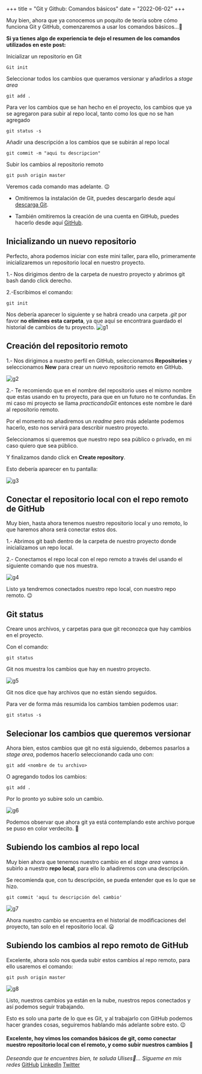 +++
title = "Git y Github: Comandos básicos"
date = "2022-06-02"
+++

Muy bien, ahora que ya conocemos un poquito de teoría sobre cómo funciona Git y GitHub, comenzaremos a usar los comandos básicos...🐣

<!--more-->
**Si ya tienes algo de experiencia te dejo el resumen de los comandos utilizados en este post:**

Inicializar un repositorio en Git

```text
Git init
```

Seleccionar todos los cambios que queramos versionar y añadirlos a *stage area*

```text
git add .
```

Para ver los cambios que se han hecho en el proyecto, los cambios que ya se agregaron para subir al repo local, tanto como los que no se han agregado

```text
git status -s
```

Añadir una descripción a los cambios que se subirán al repo local

```text
git commit -m "aqui tu descripcion"
```

Subir los cambios al repositorio remoto 

```text
git push origin master
```

Veremos cada comando mas adelante. 😉

- Omitiremos la instalación de Git, puedes descargarlo desde aquí [descarga Git](https://git-scm.com/downloads).

- También omitiremos la creación de una cuenta en GitHub, puedes hacerlo desde aquí [GitHub](https://github.com/).
## Inicializando un nuevo repositorio 

Perfecto, ahora podemos iniciar con este mini taller, para ello, primeramente inicializaremos un repositorio local en nuestro proyecto.

1.- Nos dirigimos dentro de la carpeta de nuestro proyecto y abrimos git bash dando click derecho.

2.-Escribimos el comando:

```text
git init
```

Nos debería aparecer lo siguiente y se habrá creado una carpeta *.git* por favor **no elimines esta carpeta**, ya que aquí se encontrara guardado el historial de cambios de tu proyecto.
![g1](https://user-images.githubusercontent.com/99143567/171567129-4900879e-90e8-4bf2-bf71-52649d9364e2.gif)


## Creación del repositorio remoto

1.- Nos dirigimos a nuestro perfil en GitHub, seleccionamos **Repositories** y seleccionamos **New** para crear un nuevo repositorio remoto en GitHub.

![g2](https://user-images.githubusercontent.com/99143567/171567145-9ccdc44b-76ab-4135-9618-4efd5f35de7d.gif)

2.- Te recomiendo que en el nombre del repositorio uses el mismo nombre que estas usando en tu proyecto, para que en un futuro no te confundas.
En mi caso mi proyecto se llama *practicandoGit* entonces este nombre le daré al repositorio remoto.

Por el momento no añadiremos un *readme* pero más adelante podemos hacerlo, esto nos servirá para describir nuestro proyecto.

Seleccionamos si queremos que nuestro repo sea público o privado, en mi caso quiero que sea público.

Y finalizamos dando click en **Create repository**.

Esto debería aparecer en tu pantalla:

![g3](https://user-images.githubusercontent.com/99143567/171567161-ac4fa11f-7f9c-40bc-a8c5-c7a68c20ffe4.gif)

## Conectar el repositorio local con el repo remoto de GitHub

Muy bien, hasta ahora tenemos nuestro repositorio local y uno remoto, lo que haremos ahora será conectar estos dos.

1.- Abrimos git bash dentro de la carpeta de nuestro proyecto donde inicializamos un repo local.

2.- Conectamos el repo local con el repo remoto a través del usando el siguiente comando que nos muestra.

![g4](https://user-images.githubusercontent.com/99143567/171567235-19b0eff1-8565-4ba1-952b-463d67c2b700.gif)

Listo ya tendremos conectados nuestro repo local, con nuestro repo remoto. 😉
## Git status

Creare unos archivos, y carpetas para que git reconozca que hay cambios en el proyecto.

Con el comando:

```text
git status
``` 

Git nos muestra los cambios que hay en nuestro proyecto.

![g5](https://user-images.githubusercontent.com/99143567/171567270-4a3ed7cd-ef4b-42fc-b879-a0782e08df26.gif)


Git nos dice que hay archivos que no están siendo seguidos.

Para ver de forma más resumida los cambios tambien podemos usar:

```text
git status -s
```

## Selecionar los cambios que queremos versionar

Ahora bien, estos cambios que git no está siguiendo, debemos pasarlos a *stage area*, podemos hacerlo seleccionando cada uno con:

```text
git add <nombre de tu archivo>
```

O agregando todos los cambios:

```text
git add .
```

Por lo pronto yo subire solo un cambio.

![g6](https://user-images.githubusercontent.com/99143567/171567302-4f099e56-7af8-4caa-8b51-9207bd6fb6ae.gif)

Podemos observar que ahora git ya está contemplando este archivo porque se puso en color verdecito. 🙂

## Subiendo los cambios al repo local

Muy bien ahora que tenemos nuestro cambio en el *stage area* vamos a subirlo a nuestro **repo local**, para ello lo añadiremos con una descripción.

Se recomienda que, con tu descripción, se pueda entender que es lo que se hizo.

```text
git commit 'aquí tu descripción del cambio'
```

![g7](https://user-images.githubusercontent.com/99143567/171567319-fa1790c9-bcab-48a8-aace-705049cdf375.gif)

Ahora nuestro cambio se encuentra en el historial de modificaciones del proyecto, tan solo en el repositorio local. 😦
## Subiendo los cambios al repo remoto de GitHub

Excelente, ahora solo nos queda subir estos cambios al repo remoto, para ello usaremos el comando:

```text
git push origin master
```

![g8](https://user-images.githubusercontent.com/99143567/171567348-d20c8cf0-9e27-420d-9120-70576bd556c3.gif)

Listo, nuestros cambios ya están en la nube, nuestros repos conectados y así podemos seguir trabajando.

Esto es solo una parte de lo que es Git, y al trabajarlo con GitHub podemos hacer grandes cosas, seguiremos hablando más adelante sobre esto. 😉

#### Excelente, hoy vimos los comandos básicos de git, como conectar nuestro repositorio local con el remoto, y como subir nuestros cambios 🚀

*Deseando que te encuentres bien, te saluda Ulises🤵...*
*Sígueme en mis redes*
[GitHub](https://github.com/UlisesOrnelasR)
[LinkedIn](https://www.linkedin.com/in/ulises-ornelas/)
[Twitter](https://twitter.com/UlisesOrnelass)
